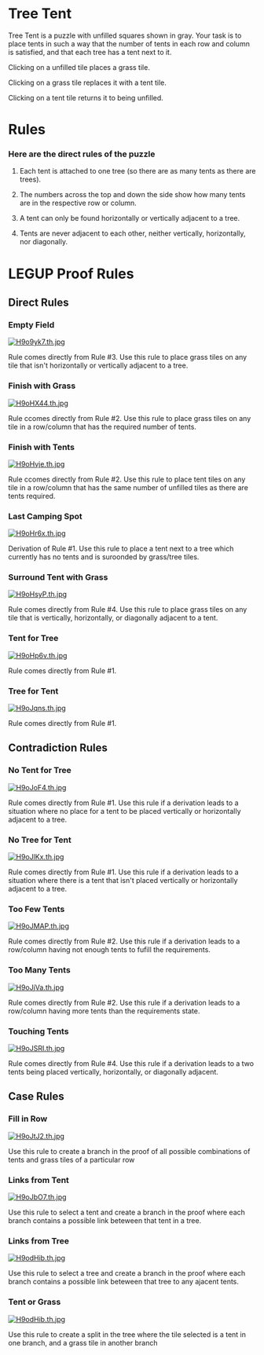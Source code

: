 # Tree Tent
Tree Tent is a puzzle with unfilled squares shown in gray. Your task is to place tents in such a way that the number of tents in each row and column is satisfied, and that each tree has a tent next to it.

Clicking on a unfilled tile places a grass tile.

Clicking on a grass tile replaces it with a tent tile.

Clicking on a tent tile returns it to being unfilled.

# Rules
### Here are the direct rules of the puzzle

1) Each tent is attached to one tree (so there are as many tents as there are trees).

2) The numbers across the top and down the side show how many tents are in the respective row or column.

3) A tent can only be found horizontally or vertically adjacent to a tree.

4) Tents are never adjacent to each other, neither vertically, horizontally, nor diagonally.

# LEGUP Proof Rules
## Direct Rules


### Empty Field

[![H9o9yk7.th.jpg](https://iili.io/H9o9yk7.th.jpg)](https://freeimage.host/i/H9o9yk7)

Rule comes directly from Rule #3. Use this rule to place grass tiles on any tile that isn't horizontally or vertically adjacent to a tree.


### Finish with Grass

[![H9oHX44.th.jpg](https://iili.io/H9oHX44.th.jpg)](https://freeimage.host/i/H9oHX44)

Rule ccomes directly from Rule #2. Use this rule to place grass tiles on any tile in a row/column that has the required number of tents.

### Finish with Tents

[![H9oHvje.th.jpg](https://iili.io/H9oHvje.th.jpg)](https://freeimage.host/i/H9oHvje)

Rule ccomes directly from Rule #2. Use this rule to place tent tiles on any tile in a row/column that has the same number of unfilled tiles as there are tents required.  


### Last Camping Spot

[![H9oHr6x.th.jpg](https://iili.io/H9oHr6x.th.jpg)](https://freeimage.host/i/H9oHr6x)

Derivation of Rule #1. Use this rule to place a tent next to a tree which currently has no tents and is suroonded by grass/tree tiles.

### Surround Tent with Grass

[![H9oHsyP.th.jpg](https://iili.io/H9oHsyP.th.jpg)](https://freeimage.host/i/H9oHsyP)

Rule comes directly from Rule #4. Use this rule to place grass tiles on any tile that is vertically, horizontally, or diagonally adjacent to a tent.

### Tent for Tree

[![H9oHp6v.th.jpg](https://iili.io/H9oHp6v.th.jpg)](https://freeimage.host/i/H9oHp6v)

Rule comes directly from Rule #1.

### Tree for Tent

[![H9oJqns.th.jpg](https://iili.io/H9oJqns.th.jpg)](https://freeimage.host/i/H9oJqns)

Rule comes directly from Rule #1.

## Contradiction Rules

### No Tent for Tree

[![H9oJoF4.th.jpg](https://iili.io/H9oJoF4.th.jpg)](https://freeimage.host/i/H9oJoF4)

Rule comes directly from Rule #1. Use this rule if a derivation leads to a situation where no place for a tent to be placed vertically or horizontally adjacent to a tree.

### No Tree for Tent

[![H9oJlKx.th.jpg](https://iili.io/H9oJlKx.th.jpg)](https://freeimage.host/i/H9oJlKx)

Rule comes directly from Rule #1. Use this rule if a derivation leads to a situation where there is a tent that isn't placed vertically or horizontally adjacent to a tree.

### Too Few Tents

[![H9oJMAP.th.jpg](https://iili.io/H9oJMAP.th.jpg)](https://freeimage.host/i/H9oJMAP)

Rule comes directly from Rule #2. Use this rule if a derivation leads to a row/column having not enough tents to fufill the requirements.

### Too Many Tents

[![H9oJjVa.th.jpg](https://iili.io/H9oJjVa.th.jpg)](https://freeimage.host/i/H9oJjVa)

Rule comes directly from Rule #2. Use this rule if a derivation leads to a row/column having more tents than the requirements state.



### Touching Tents

[![H9oJSRI.th.jpg](https://iili.io/H9oJSRI.th.jpg)](https://freeimage.host/i/H9oJSRI)

Rule comes directly from Rule #4. Use this rule if a derivation leads to a two tents being placed vertically, horizontally, or diagonally adjacent.



## Case Rules

### Fill in Row

[![H9oJtJ2.th.jpg](https://iili.io/H9oJtJ2.th.jpg)](https://freeimage.host/i/H9oJtJ2)

Use this rule to create a branch in the proof of all possible combinations of tents and grass tiles of a particular row 


### Links from Tent

[![H9oJbO7.th.jpg](https://iili.io/H9oJbO7.th.jpg)](https://freeimage.host/i/H9oJbO7)

Use this rule to select a tent and create a branch in the proof where each branch contains a possible link beteween that tent in a tree.


### Links from Tree

[![H9odHib.th.jpg](https://iili.io/H9odHib.th.jpg)](https://freeimage.host/i/H9odHib)

Use this rule to select a tree and create a branch in the proof where each branch contains a possible link beteween that tree to any ajacent tents.


### Tent or Grass

[![H9odHib.th.jpg](https://iili.io/H9odHib.th.jpg)](https://freeimage.host/i/H9odHib)

Use this rule to create a split in the tree where the tile selected is a tent in one branch, and a grass tile in another branch



